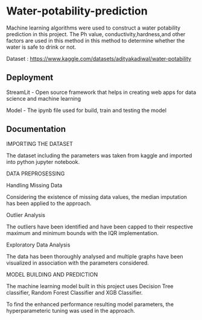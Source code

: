# Water-potability-prediction
Machine learning algorithms were used to construct a water potability prediction in this project. The Ph value, conductivity,hardness,and other factors are used in this method in this method to determine whether the water is safe to drink or not.

Dataset : https://www.kaggle.com/datasets/adityakadiwal/water-potability

## Deployment

StreamLit - Open source framework that helps in creating web apps for data science and machine learning

Model - The ipynb file used for build, train and testing the model





## Documentation

IMPORTING THE DATASET 

The dataset including the parameters was taken from kaggle and imported into python jupyter notebook.

DATA PREPROSESSING

Handling Missing Data

Considering the existence of missing data values, the median imputation has been applied to the approach.

Outlier Analysis

The outliers have been identified and have been capped to their respective maximum and minimum bounds with the IQR implementation.

Exploratory Data Analysis

The data has been thoroughly analysed and multiple graphs have been visualized in association with the parameters considered. 

MODEL BUILDING AND PREDICTION

The machine learning model built in this project uses Decision Tree classifier, Random Forest Classifier and XGB Classifier.

To find the enhanced performance resulting model parameters, the hyperparameteric tuning was used in the approach.


